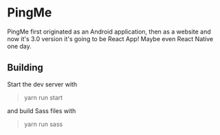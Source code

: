 # PingMe
PingMe first originated as an Android application, then as a website and now it's 3.0 version it's going to be React App! Maybe even React Native one day.

## Building
Start the dev server with 
> yarn run start

and build Sass files with 

> yarn run sass
